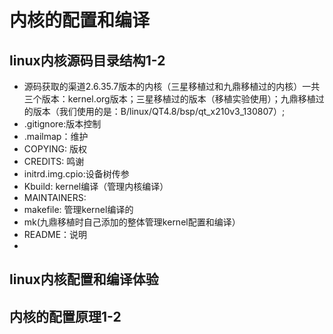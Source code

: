 # 内核的配置和编译  
## linux内核源码目录结构1-2  
  - 源码获取的渠道2.6.35.7版本的内核（三星移植过和九鼎移植过的内核）一共三个版本：kernel.org版本；三星移植过的版本（移植实验使用）；九鼎移植过的版本（我们使用的是：B/linux/QT4.8/bsp/qt_x210v3_130807）;  
  - .gitignore:版本控制  
  - .mailmap：维护  
  - COPYING: 版权  
  - CREDITS: 鸣谢  
  - initrd.img.cpio:设备树传参  
  - Kbuild: kernel编译（管理内核编译）  
  - MAINTAINERS:   
  - makefile: 管理kernel编译的  
  - mk(九鼎移植时自己添加的整体管理kernel配置和编译）  
  - README：说明  
  - 
## linux内核配置和编译体验   
###     
## 内核的配置原理1-2      
  
